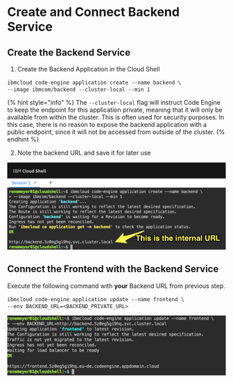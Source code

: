 # Create and Connect Backend Service

## Create the Backend Service

1. Create the Backend Application in the Cloud Shell

```
ibmcloud code-engine application create --name backend \
--image ibmcom/backend --cluster-local --min 1
```

{% hint style="info" %}
The `--cluster-local` flag will instruct Code Engine to keep the endpoint for this application private, meaning that it will only be available from within the cluster. This is often used for security purposes. In this case, there is no reason to expose the backend application with a public endpoint, since it will not be accessed from outside of the cluster.
{% endhint %}

2. Note the backend URL and save it for later use

![](.gitbook/assets/image%20%2831%29.png)

## Connect the Frontend with the Backend Service

Execute the following command with **your** Backend URL from previous step.

```text
ibmcloud code-engine application update --name frontend \
--env BACKEND_URL=<BACKEND_PRIVATE_URL>
```

![](.gitbook/assets/image%20%2820%29.png)

